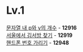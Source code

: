 # Lv.1

[문자열 내 p와 y의 개수](https://github.com/wayandway/algorithms-javascript/blob/main/programmers/Lv1/12916.js) - **12916** <br>
[서울에서 김서방 찾기](https://github.com/wayandway/algorithms-javascript/blob/main/programmers/Lv1/12919.js) - **12919** <br>
[핸드폰 번호 가리기](https://github.com/wayandway/algorithms-javascript/blob/main/programmers/Lv1/12948.js) - **12948** <br>
